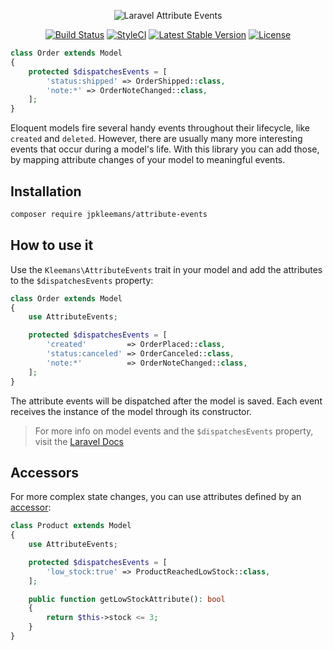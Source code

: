 <p align="center"><img src="https://raw.githubusercontent.com/jpkleemans/attribute-events/gh-pages/attribute-events.svg" alt="Laravel Attribute Events"></p>

<p align="center">
<a href="https://travis-ci.org/jpkleemans/attribute-events"><img src="https://img.shields.io/travis/jpkleemans/attribute-events?label=tests&style=flat-square" alt="Build Status"></a>
<a href="https://github.styleci.io/repos/228425178"><img src="https://github.styleci.io/repos/228425178/shield?branch=master" alt="StyleCI"></a>
<a href="https://packagist.org/packages/jpkleemans/attribute-events"><img src="https://img.shields.io/packagist/v/jpkleemans/attribute-events?label=stable&style=flat-square" alt="Latest Stable Version"></a>
<a href="https://packagist.org/packages/jpkleemans/attribute-events"><img src="https://img.shields.io/packagist/l/jpkleemans/attribute-events?style=flat-square" alt="License"></a>
</p>

```php
class Order extends Model
{
    protected $dispatchesEvents = [
        'status:shipped' => OrderShipped::class,
        'note:*' => OrderNoteChanged::class,
    ];
}
```

Eloquent models fire several handy events throughout their lifecycle, like `created` and `deleted`. However, there are usually many more interesting events that occur during a model's life. With this library you can add those, by mapping attribute changes of your model to meaningful events.

## Installation
```bash
composer require jpkleemans/attribute-events
```

## How to use it
Use the `Kleemans\AttributeEvents` trait in your model and add the attributes to the `$dispatchesEvents` property:

```php
class Order extends Model
{
    use AttributeEvents;

    protected $dispatchesEvents = [
        'created'         => OrderPlaced::class,
        'status:canceled' => OrderCanceled::class,
        'note:*'          => OrderNoteChanged::class,
    ];
}
```

The attribute events will be dispatched after the model is saved. Each event receives the instance of the model through its constructor.

> For more info on model events and the `$dispatchesEvents` property, visit the [Laravel Docs](https://laravel.com/docs/eloquent#events)

## Accessors
For more complex state changes, you can use attributes defined by an [accessor](https://laravel.com/docs/eloquent-mutators#defining-an-accessor):

```php
class Product extends Model
{
    use AttributeEvents;

    protected $dispatchesEvents = [
        'low_stock:true' => ProductReachedLowStock::class,
    ];

    public function getLowStockAttribute(): bool
    {
        return $this->stock <= 3;
    }
}
```
